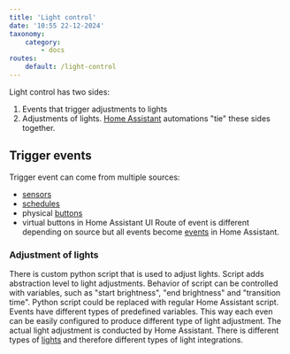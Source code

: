 ```yaml
---
title: 'Light control'
date: '10:55 22-12-2024'
taxonomy:
    category:
        - docs
routes:
    default: /light-control
---
```


Light control has two sides:
1. Events that trigger adjustments to lights
2. Adjustments of lights.
[Home Assistant](/home-assistant) automations "tie" these sides together.
## Trigger events
Trigger event can come from multiple sources:
* [sensors](/sensors)
* [schedules](/schedules)
* physical [buttons](/buttons)
* virtual buttons in Home Assistant UI
Route of event is different depending on source but all events become [events](/events) in Home Assistant.
### Adjustment of lights
There is custom python script that is used to adjust lights. Script adds abstraction level to light adjustments. Behavior of script can be controlled with variables, such as "start brightness", "end brightness" and "transition time". Python script could be replaced with regular Home Assistant script.
Events have different types of predefined variables. This way each even can be easily configured to produce different type of light adjustment.
The actual light adjustment is conducted by Home Assistant. There is different types of [lights](/lights) and therefore different types of light integrations.

